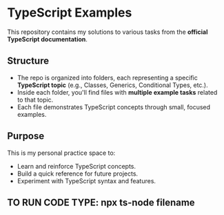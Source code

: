# TypeScript Examples

This repository contains my solutions to various tasks from the **official TypeScript documentation**.

## Structure

- The repo is organized into folders, each representing a specific **TypeScript topic** (e.g., Classes, Generics, Conditional Types, etc.).
- Inside each folder, you'll find files with **multiple example tasks** related to that topic.
- Each file demonstrates TypeScript concepts through small, focused examples.

## Purpose

This is my personal practice space to:

- Learn and reinforce TypeScript concepts.
- Build a quick reference for future projects.
- Experiment with TypeScript syntax and features.

## TO RUN CODE TYPE: npx ts-node filename
